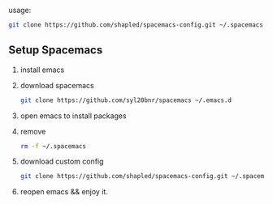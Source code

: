 usage:
```bash
git clone https://github.com/shapled/spacemacs-config.git ~/.spacemacs.d
```

## Setup Spacemacs

1. install emacs
2. download spacemacs

    ```bash
    git clone https://github.com/syl20bnr/spacemacs ~/.emacs.d
    ```

3. open emacs to install packages
4. remove 

    ```bash
    rm -f ~/.spacemacs
    ```

5. download custom config

    ```bash
    git clone https://github.com/shapled/spacemacs-config.git ~/.spacemacs.d
    ```

6. reopen emacs && enjoy it.

